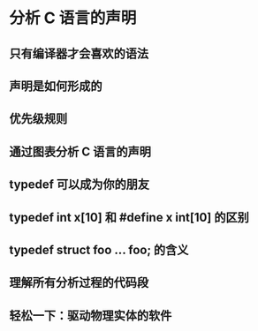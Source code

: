 # 分析 C 语言的声明
## 只有编译器才会喜欢的语法
## 声明是如何形成的
## 优先级规则
## 通过图表分析 C 语言的声明
## typedef 可以成为你的朋友
## typedef int x[10] 和 #define x int[10] 的区别
## typedef struct foo ... foo; 的含义
## 理解所有分析过程的代码段
## 轻松一下：驱动物理实体的软件